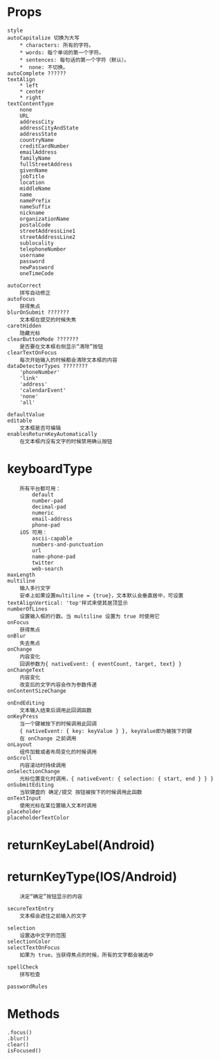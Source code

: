 # Props
    style
    autoCapitalize 切换为大写
        * characters: 所有的字符。
        * words: 每个单词的第一个字符。
        * sentences: 每句话的第一个字符（默认）。
        *  none: 不切换。
    autoComplete ??????
    textAlign
        * left
        * center
        * right
    textContentType
        none
        URL
        addressCity
        addressCityAndState
        addressState
        countryName
        creditCardNumber
        emailAddress
        familyName
        fullStreetAddress
        givenName
        jobTitle
        location
        middleName
        name
        namePrefix
        nameSuffix
        nickname
        organizationName
        postalCode
        streetAddressLine1
        streetAddressLine2
        sublocality
        telephoneNumber
        username
        password
        newPassword
        oneTimeCode

    autoCorrect
        拼写自动修正
    autoFocus
        获得焦点
    blurOnSubmit ???????
        文本框在提交的时候失焦
    caretHidden
        隐藏光标
    clearButtonMode ???????
        是否要在文本框右侧显示“清除”按钮
    clearTextOnFocus
        每次开始输入的时候都会清除文本框的内容
    dataDetectorTypes ????????
        'phoneNumber'
        'link'
        'address'
        'calendarEvent'
        'none'
        'all'

    defaultValue
    editable
        文本框是否可编辑
    enablesReturnKeyAutomatically
        在文本框内没有文字的时候禁用确认按钮
# keyboardType
        所有平台都可用：
            default
            number-pad
            decimal-pad
            numeric
            email-address
            phone-pad
        iOS 可用：
            ascii-capable
            numbers-and-punctuation
            url
            name-phone-pad
            twitter
            web-search
    maxLength
    multiline
        输入多行文字
        安卓上如果设置multiline = {true}，文本默认会垂直居中，可设置textAlignVertical: 'top'样式来使其居顶显示
    numberOfLines
        设置输入框的行数。当 multiline 设置为 true 时使用它
    onFocus
        获得焦点
    onBlur
        失去焦点
    onChange
        内容变化
        回调参数为{ nativeEvent: { eventCount, target, text} }
    onChangeText
        内容变化
        改变后的文字内容会作为参数传递
    onContentSizeChange

    onEndEditing
        文本输入结束后调用此回调函数
    onKeyPress
        当一个键被按下的时候调用此回调
        { nativeEvent: { key: keyValue } }, keyValue即为被按下的键
        在 onChange 之前调用
    onLayout
        组件加载或者布局变化的时候调用
    onScroll
        内容滚动时持续调用
    onSelectionChange
        光标位置变化时调用，{ nativeEvent: { selection: { start, end } } }
    onSubmitEditing
        当软键盘的 确定/提交 按钮被按下的时候调用此函数
    onTextInput
        使用光标在某位置输入文本时调用
    placeholder
    placeholderTextColor

# returnKeyLabel(Android)
# returnKeyType(IOS/Android)
        决定“确定”按钮显示的内容
    
    secureTextEntry
        文本框会遮住之前输入的文字
    
    selection
        设置选中文字的范围
    selectionColor
    selectTextOnFocus
        如果为 true，当获得焦点的时候，所有的文字都会被选中
    
    spellCheck
        拼写检查
    
    passwordRules

# Methods
    .focus()
    .blur()
    clear()
    isFocused()
